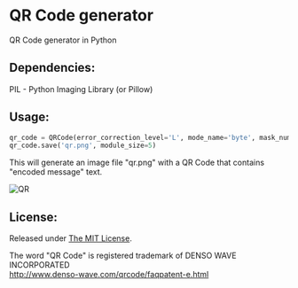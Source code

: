 # QR Code generator
QR Code generator in Python


## Dependencies:  
PIL - Python Imaging Library (or Pillow)


## Usage:
```python
qr_code = QRCode(error_correction_level='L', mode_name='byte', mask_number=2, data='encoded message')
qr_code.save('qr.png', module_size=5)
```

This will generate an image file "qr.png" with a QR Code that contains "encoded message" text.

![QR](https://3.bp.blogspot.com/-plghUd7OfTs/V2V2IdyOfBI/AAAAAAAAAwI/6KtAgtRr1gkwHHgHcGUE59Eh5r8Uj7EvACLcB/s1600/qr_encoded_message.png "QR with encoded message")


## License:
Released under [The MIT License](https://github.com/delimitry/qr_code_generator/blob/master/LICENSE).

The word "QR Code" is registered trademark of DENSO WAVE INCORPORATED  
http://www.denso-wave.com/qrcode/faqpatent-e.html
